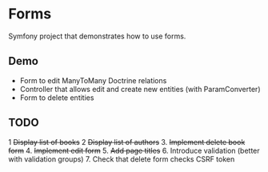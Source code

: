 Forms
=====

Symfony project that demonstrates how to use forms.

## Demo
+ Form to edit ManyToMany Doctrine relations
+ Controller that allows edit and create new entities (with ParamConverter)
+ Form to delete entities

## TODO
1 ~~Display list of books~~
2 ~~Display list of authors~~
3. ~~Implement delete book form~~
4. ~~Implement edit form~~
5. ~~Add page titles~~
6. Introduce validation (better with validation groups)
7. Check that delete form checks CSRF token 

